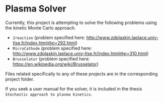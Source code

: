 # Plasma Solver

Currently, this project is attempting to solve the following problems using the kinetic Monte Carlo approach.

* `2reaction` (problem specified here: http://www.zdplaskin.laplace.univ-tlse.fr/index.html@p=292.html) 
* `MicroCathode` (problem specified here: http://www.zdplaskin.laplace.univ-tlse.fr/index.html@p=310.html)
* `Brusselator` (problem specified here: https://en.wikipedia.org/wiki/Brusselator)

Files related specifically to any of these projects are in the corresponding project folder.

If you seek a user manual for the solver, it is included in the thesis ``Stochastic approach to plasma kinetics``.
